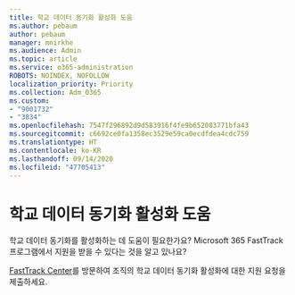 ```yaml
---
title: 학교 데이터 동기화 활성화 도움
ms.author: pebaum
author: pebaum
manager: mnirkhe
ms.audience: Admin
ms.topic: article
ms.service: o365-administration
ROBOTS: NOINDEX, NOFOLLOW
localization_priority: Priority
ms.collection: Adm_O365
ms.custom:
- "9001732"
- "3834"
ms.openlocfilehash: 7547f296892d9d583916f4fe9b652083771bfa43
ms.sourcegitcommit: c6692ce0fa1358ec3529e59ca0ecdfdea4cdc759
ms.translationtype: HT
ms.contentlocale: ko-KR
ms.lasthandoff: 09/14/2020
ms.locfileid: "47705413"
---
```

# <a name="help-enabling-school-data-sync"></a>학교 데이터 동기화 활성화 도움

학교 데이터 동기화를 활성화하는 데 도움이 필요한가요? Microsoft 365 FastTrack 프로그램에서 지원을 받을 수 있다는 것을 알고 있나요?

[FastTrack Center](https://www.microsoft.com/fasttrack)를 방문하여 조직의 학교 데이터 동기화 활성화에 대한 지원 요청을 제출하세요.
